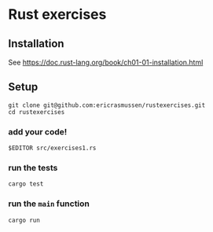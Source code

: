 # Rust exercises

## Installation

See https://doc.rust-lang.org/book/ch01-01-installation.html

## Setup

```
git clone git@github.com:ericrasmussen/rustexercises.git
cd rustexercises
```

### add your code!

`$EDITOR src/exercises1.rs`

### run the tests

`cargo test`

### run the `main` function

`cargo run`

